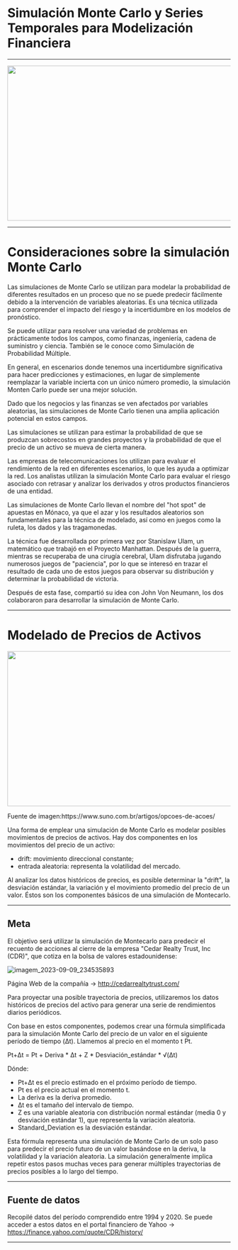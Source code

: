 # Simulación Monte Carlo y Series Temporales para Modelización Financiera
***********************
<p align="center">
  <img width="600" height="350" src="https://github.com/EricPassosScience/Hypothesis_Test_Business/assets/97414922/c4f6a57e-e042-4862-8e1c-afe4acba8003">
</p>

***************************
# Consideraciones sobre la simulación Monte Carlo
Las simulaciones de Monte Carlo se utilizan para modelar la probabilidad de diferentes resultados en un proceso que no se puede predecir fácilmente debido a la intervención de variables aleatorias. Es una técnica utilizada para comprender el impacto del riesgo y la incertidumbre en los modelos de pronóstico.

Se puede utilizar para resolver una variedad de problemas en prácticamente todos los campos, como finanzas, ingeniería, cadena de suministro y ciencia. También se le conoce como Simulación de Probabilidad Múltiple.

En general, en escenarios donde tenemos una incertidumbre significativa para hacer predicciones y estimaciones, en lugar de simplemente reemplazar la variable incierta con un único número promedio, la simulación Monten Carlo puede ser una mejor solución.

Dado que los negocios y las finanzas se ven afectados por variables aleatorias, las simulaciones de Monte Carlo tienen una amplia aplicación potencial en estos campos.

Las simulaciones se utilizan para estimar la probabilidad de que se produzcan sobrecostos en grandes proyectos y la probabilidad de que el precio de un activo se mueva de cierta manera.

Las empresas de telecomunicaciones los utilizan para evaluar el rendimiento de la red en diferentes escenarios, lo que les ayuda a optimizar la red. Los analistas utilizan la simulación Monte Carlo para evaluar el riesgo asociado con retrasar y analizar los derivados y otros productos financieros de una entidad.

Las simulaciones de Monte Carlo llevan el nombre del "hot spot" de apuestas en Mónaco, ya que el azar y los resultados aleatorios son fundamentales para la técnica de modelado, así como en juegos como la ruleta, los dados y las tragamonedas.

La técnica fue desarrollada por primera vez por Stanislaw Ulam, un matemático que trabajó en el Proyecto Manhattan. Después de la guerra, mientras se recuperaba de una cirugía cerebral, Ulam disfrutaba jugando numerosos juegos de "paciencia", por lo que se interesó en trazar el resultado de cada uno de estos juegos para observar su distribución y determinar la probabilidad de victoria.

Después de esta fase, compartió su idea con John Von Neumann, los dos colaboraron para desarrollar la simulación de Monte Carlo.
***************************************************
# Modelado de Precios de Activos
<p align="center">
  <img width="1000" height="350" src="https://github.com/EricPassosScience/PySpark_Streaming_Kafka_Recommendation_System/assets/97414922/1a3fe2b8-89ba-4a84-ad6c-577cc717cc9b">
</p>
Fuente de imagen:https://www.suno.com.br/artigos/opcoes-de-acoes/

Una forma de emplear una simulación de Monte Carlo es modelar posibles movimientos de precios de activos. Hay dos componentes en los movimientos del precio de un activo:
- drift: movimiento direccional constante;
- entrada aleatoria: representa la volatilidad del mercado.

Al analizar los datos históricos de precios, es posible determinar la "drift", la desviación estándar, la variación y el movimiento promedio del precio de un valor. Éstos son los componentes básicos de una simulación de Montecarlo.

************************************
## Meta

El objetivo será utilizar la simulación de Montecarlo para predecir el recuento de acciones al cierre de la empresa "Cedar Realty Trust, Inc (CDR)", que cotiza en la bolsa de valores estadounidense:

![imagem_2023-09-09_234535893](https://github.com/EricPassosScience/PySpark_Streaming_Kafka_Recommendation_System/assets/97414922/75d15e59-bc15-4746-8f23-35a808afb87b)

Página Web de la compañía -> http://cedarrealtytrust.com/

Para proyectar una posible trayectoria de precios, utilizaremos los datos históricos de precios del activo para generar una serie de rendimientos diarios periódicos.

Con base en estos componentes, podemos crear una fórmula simplificada para la simulación Monte Carlo del precio de un valor en el siguiente período de tiempo (Δt). Llamemos al precio en el momento t Pt.

Pt+Δt = Pt + Deriva * Δt + Z * Desviación_estándar * √(Δt)

Dónde:
- Pt+Δt es el precio estimado en el próximo período de tiempo.
- Pt es el precio actual en el momento t.
- La deriva es la deriva promedio.
- Δt es el tamaño del intervalo de tiempo.
- Z es una variable aleatoria con distribución normal estándar (media 0 y desviación estándar 1), que representa la variación aleatoria.
- Standard_Deviation es la desviación estándar.

Esta fórmula representa una simulación de Monte Carlo de un solo paso para predecir el precio futuro de un valor basándose en la deriva, la volatilidad y la variación aleatoria. La simulación generalmente implica repetir estos pasos muchas veces para generar múltiples trayectorias de precios posibles a lo largo del tiempo.
****************************************
## Fuente de datos
Recopilé datos del período comprendido entre 1994 y 2020. Se puede acceder a estos datos en el portal financiero de Yahoo -> https://finance.yahoo.com/quote/CDR/history/
*******************************************



